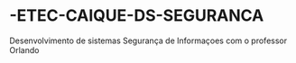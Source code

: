 # -ETEC-CAIQUE-DS-SEGURANCA
Desenvolvimento de sistemas Segurança de Informaçoes com o professor Orlando
